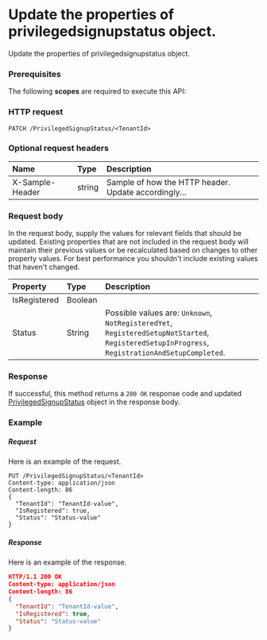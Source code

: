 # Update the properties of privilegedsignupstatus object.

Update the properties of privilegedsignupstatus object.
### Prerequisites
The following **scopes** are required to execute this API: 
### HTTP request
<!-- { "blockType": "ignored" } -->
```http
PATCH /PrivilegedSignupStatus/<TenantId>
```
### Optional request headers
| Name       | Type | Description|
|:-----------|:------|:----------|
| X-Sample-Header  | string  | Sample of how the HTTP header. Update accordingly...|

### Request body
In the request body, supply the values for relevant fields that should be updated. Existing properties that are not included in the request body will maintain their previous values or be recalculated based on changes to other property values. For best performance you shouldn't include existing values that haven't changed.

| Property	   | Type	|Description|
|:---------------|:--------|:----------|
|IsRegistered|Boolean||
|Status|String| Possible values are: `Unknown`, `NotRegisteredYet`, `RegisteredSetupNotStarted`, `RegisteredSetupInProgress`, `RegistrationAndSetupCompleted`.|

### Response
If successful, this method returns a `200 OK` response code and updated [PrivilegedSignupStatus](../resources/privilegedsignupstatus.md) object in the response body.
### Example
##### Request
Here is an example of the request.
<!-- {
  "blockType": "request",
  "name": "update_privilegedsignupstatus"
}-->
```http
PUT /PrivilegedSignupStatus/<TenantId>
Content-type: application/json
Content-length: 86
{
  "TenantId": "TenantId-value",
  "IsRegistered": true,
  "Status": "Status-value"
}
```
##### Response
<!-- {
  "blockType": "response",
  "truncated": false,
  "@odata.type": "privilegedsignupstatus"
} -->
Here is an example of the response.
```json
HTTP/1.1 200 OK
Content-type: application/json
Content-length: 86
{
  "TenantId": "TenantId-value",
  "IsRegistered": true,
  "Status": "Status-value"
}
```

<!-- uuid: 07041556-154f-4075-b3e7-5af6c7ac7451
2015-10-16 01:35:19 UTC -->
<!-- {
  "type": "#page.annotation",
  "description": "Update the properties of privilegedsignupstatus object.",
  "keywords": "",
  "section": "documentation",
  "tocPath": ""
}-->